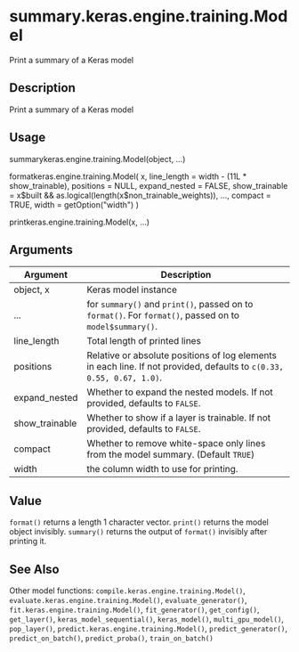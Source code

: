 # summary.keras.engine.training.Model


Print a summary of a Keras model




## Description

Print a summary of a Keras model





## Usage

summarykeras.engine.training.Model(object, ...)

formatkeras.engine.training.Model(
  x,
  line_length = width - (11L * show_trainable),
  positions = NULL,
  expand_nested = FALSE,
  show_trainable = x$built && as.logical(length(x$non_trainable_weights)),
  ...,
  compact = TRUE,
  width = getOption("width")
)

printkeras.engine.training.Model(x, ...)





## Arguments


Argument      |Description
------------- |----------------
object, x | Keras model instance
... | for ``summary()`` and ``print()``, passed on to ``format()``. For ``format()``, passed on to ``model$summary()``.
line_length | Total length of printed lines
positions | Relative or absolute positions of log elements in each line. If not provided, defaults to ``c(0.33, 0.55, 0.67, 1.0)``.
expand_nested | Whether to expand the nested models. If not provided, defaults to ``FALSE``.
show_trainable | Whether to show if a layer is trainable. If not provided, defaults to ``FALSE``.
compact | Whether to remove white-space only lines from the model summary. (Default ``TRUE``)
width | the column width to use for printing.





## Value

``format()`` returns a length 1 character vector. ``print()`` returns the
model object invisibly. ``summary()`` returns the output of ``format()``
invisibly after printing it.






## See Also

Other model functions: 
`compile.keras.engine.training.Model()`,
`evaluate.keras.engine.training.Model()`,
`evaluate_generator()`,
`fit.keras.engine.training.Model()`,
`fit_generator()`,
`get_config()`,
`get_layer()`,
`keras_model_sequential()`,
`keras_model()`,
`multi_gpu_model()`,
`pop_layer()`,
`predict.keras.engine.training.Model()`,
`predict_generator()`,
`predict_on_batch()`,
`predict_proba()`,
`train_on_batch()`



